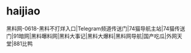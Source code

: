 # haijiao
黑料网-0618-黑料不打烊入口|Telegram频道传送门|74猫导航主站|74猫传送门|91暗网|黑料曝料网|黑料大事记|黑料大爆料|黑料网导航|国产吃瓜|外网天堂|881比鸭
